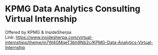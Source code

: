 # KPMG Data Analytics Consulting Virtual Internship

Offered by KPMG & InsideSherpa   
Link: https://www.insidesherpa.com/virtual-internships/theme/m7W4GMqeT3bh9Nb2c/KPMG-Data-Analytics-Virtual-Internship  
